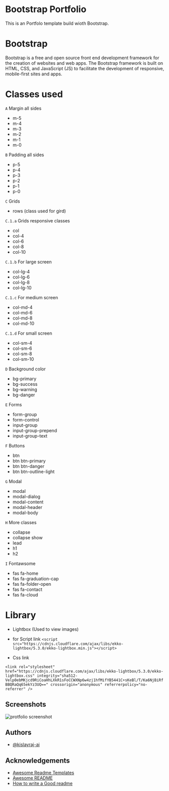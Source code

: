 
# Bootstrap Portfolio

This is an Portfolo template build wioth Bootstrap.

# Bootstrap
 Bootstrap is a free and open source front end development framework for the creation of websites and web apps. The Bootstrap framework is built on HTML, CSS, and JavaScript (JS) to facilitate the development of responsive, mobile-first sites and apps.


# Classes used

`A` Margin all sides
   *  m-5    
   *  m-4
   *  m-3
   *  m-2
   *  m-1
   *  m-0


`B` Padding all sides
   *  p-5    
   *  p-4
   *  p-3
   *  p-2
   *  p-1
   *  p-0

`C` Grids

  * rows (class used for gird)
   
`C.1.a` Grids responsive classes

* col
* col-4
* col-6
* col-8
* col-10

`C.1.b` For large screen

* col-lg-4
* col-lg-6
* col-lg-8
* col-lg-10

   
`C.1.c` For medium screen

* col-md-4
* col-md-6
* col-md-8
* col-md-10
    
`C.1.d` For small screen

* col-sm-4
* col-sm-6
* col-sm-8
* col-sm-10

   
`D` Background color
* bg-primary
* bg-success
* bg-warning
* bg-danger

`E` Forms

* form-group
* form-control
* input-group
* input-group-prepend
* input-group-text

`F` Buttons
* btn 
* btn btn-primary
* btn btn-danger
* btn btn-outline-light

`G` Modal
 
* modal
* modal-dialog
* modal-content
* modal-header
* modal-body

`H` More classes

* collapse
* collapse show
* lead
* h1
* h2

`I` Fontawsome

* fas fa-home
* fas fa-graduation-cap
* fas fa-folder-open
* fas fa-contact
* fas fa-cloud


# Library

* Lightbox (Used to view images)   

* for Script link 
`<script src="https://cdnjs.cloudflare.com/ajax/libs/ekko-lightbox/5.3.0/ekko-lightbox.min.js"></script>
`

* Css link

`<link rel="stylesheet" href="https://cdnjs.cloudflare.com/ajax/libs/ekko-lightbox/5.3.0/ekko-lightbox.css"
 integrity="sha512-Velp0ebMKjcd9RiCoaHhLXkR1sFoCCWXNp6w4zj1hfMifYB5441C+sKeBl/T/Ka6NjBiRfBBQRaQq65ekYz3UQ=="
  crossorigin="anonymous" referrerpolicy="no-referrer" /> `


  
## Screenshots
![protfolio screenshot](https://user-images.githubusercontent.com/68383933/121799288-e369b780-cc48-11eb-9b08-0b9e88c4135f.png)

## Authors

- [@kislayraj-ai](https://www.github.com/Kislayraj-ai)

  
## Acknowledgements

 - [Awesome Readme Templates](https://awesomeopensource.com/project/elangosundar/awesome-README-templates)
 - [Awesome README](https://github.com/matiassingers/awesome-readme)
 - [How to write a Good readme](https://bulldogjob.com/news/449-how-to-write-a-good-readme-for-your-github-project)

  
